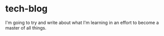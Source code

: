 
# tech-blog
I'm going to try and write about what I'm learning in an effort to become a master of all things.

